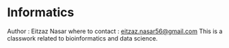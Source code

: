 # Informatics
Author : Eitzaz Nasar
where to contact : eitzaz.nasar56@gmail.com
This is a classwork related to bioinformatics and data science.
